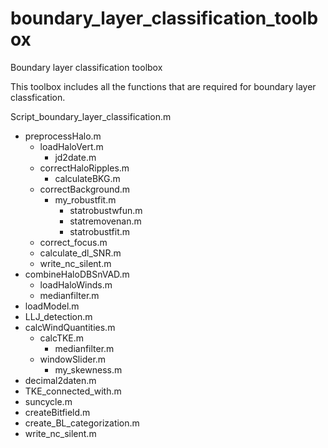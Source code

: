 # boundary_layer_classification_toolbox
Boundary layer classification toolbox

This toolbox includes all the functions that are required for boundary layer classfication.


Script_boundary_layer_classification.m
- preprocessHalo.m
	- loadHaloVert.m
		- jd2date.m
	- correctHaloRipples.m
		- calculateBKG.m
	- correctBackground.m
		- my_robustfit.m
			- statrobustwfun.m
			- statremovenan.m
			- statrobustfit.m
	- correct_focus.m
	- calculate_dl_SNR.m
	- write_nc_silent.m
- combineHaloDBSnVAD.m
	- loadHaloWinds.m
	- medianfilter.m
- loadModel.m
- LLJ_detection.m
- calcWindQuantities.m
	- calcTKE.m
		- medianfilter.m
	- windowSlider.m
		- my_skewness.m
- decimal2daten.m
- TKE_connected_with.m
- suncycle.m
- createBitfield.m
- create_BL_categorization.m
- write_nc_silent.m
